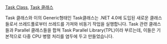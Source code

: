 [Task Class](https://learn.microsoft.com/en-us/dotnet/api/system.threading.tasks.task?view=net-7.0&viewFallbackFrom=net-7.0%2Fpicked-by-liner%2Fsystem.threading.tasks.task%3Fview%3Dnet-7.0), [Task 클래스](https://www.csharpstudy.com/Threads/task.aspx)

Task 클래스와 이의 Generic형태인 Task<T>클래스는 .NET 4.0에 도입된 새로운 클래스들로서 쓰레드풀로부터 쓰레드를 가져와 비동기 작업을 실행합니다. Task 관련 클래스들과 Parallel 클래스들을 합쳐 Task Parallel Library(TPL)이라 부르는데, 이들은 기본적으로 다중 CPU 병렬 처리를 염두에 두고 만들었습니다.